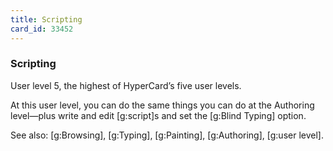 ```yaml
---
title: Scripting
card_id: 33452
---
```


### Scripting

User level 5, the highest of HyperCard’s five user levels. 

At this user level, you can do the same things you can do at the Authoring level—plus write and edit [g:script]s and set the [g:Blind Typing] option.

See also: [g:Browsing], [g:Typing], [g:Painting], [g:Authoring], [g:user level]. 